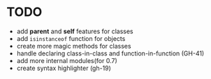 # TODO

- add **parent** and **self** features for classes
- add `isinstanceof` function for objects
- create more magic methods for classes
- handle declaring class-in-class and function-in-function (GH-41)
- add more internal modules(for 0.7)
- create syntax highlighter (gh-19)

